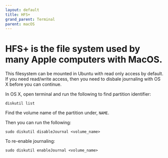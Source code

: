 ```yaml
---
layout: default
title: HFS+
grand_parent: Terminal
parent: macOS
---
```


# HFS+ is the file system used by many Apple computers with MacOS. 

This filesystem can be mounted in Ubuntu with read only access by default. If you need read/write access, then you need to disbale journaling with OS X before you can continue.

In OS X, open terminal and run the following to find partition identifier:

```
diskutil list
```

Find the volume name of the partition under, `NAME`.

Then you can run the following:

```
sudo diskutil disableJournal <volume_name>
```

To re-enable journaling:

```
sudo diskutil enableJournal <volume_name>
```

